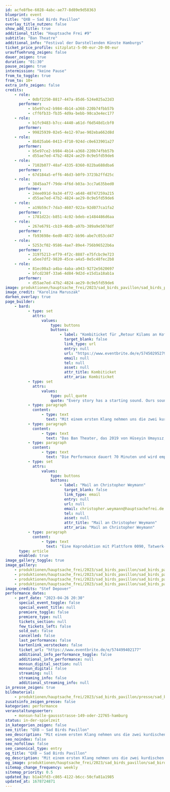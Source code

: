 ```yaml
---
id: acfe8fbe-6028-4abc-ae77-8d89e9d58363
blueprint: event
title: "QXB – Sad Birds Pavillon"
overlay_title_nutzen: false
show_add_title: true
additional_title: "Hauptsache Frei #9"
subtitle: "Ban Theatre"
additional_info: "Festival der Darstellenden Künste Hamburgs"
ticket_price_profile: sitzplatz-5-00-eur-20-00-eur
urauffuehrung_zeigen: false
dauer_zeigen: true
duration: "01:30"
pause_zeigen: true
intermission: "keine Pause"
from_to_toggle: true
from_to: 10+
extra_info_zeigen: false
credits:
    - role:
          - 0dbf2250-8817-447a-85d6-524e025a22d3
      performer:
          - b5e97ce2-b984-4b14-a368-220b74fbb57b
          - cff6fb33-fb35-4d9a-bebb-98ca3e4ec177
    - role:
          - b1fc9483-b7cc-4440-a61d-f6d548d1cbf0
      performer:
          - 99825939-02e5-4e12-97ae-902eba662d8d
    - role:
          - 8b025ab6-0413-4710-924d-c0e633901a27
      performer:
          - b5e97ce2-b984-4b14-a368-220b74fbb57b
          - d55ae7ed-47b2-4824-ae29-0c9e5fd59de6
    - role:
          - 7102b077-48af-4335-8360-022ba688dba6
      performer:
          - 67d184a5-eff6-46d3-b0f9-3723b2ffd25c
    - role:
          - 3845aa7f-79de-4f6d-b03a-3cc7a635bed0
      performer:
          - 24ee091d-9a34-4f72-a648-48747259a215
          - d55ae7ed-47b2-4824-ae29-0c9e5fd59de6
    - role:
          - a19b59c7-7da3-4607-922a-92d077ca1fa2
      performer:
          - 1781d22c-b851-4c02-bdeb-e1484486d6aa
    - role:
          - 267e6791-cb19-46db-a97b-389a9e5078df
      performer:
          - fb93698e-6ed0-4872-bb96-abe7c053cd47
    - role:
          - 5253cf02-9586-4ae7-89e4-756b96522b6a
      performer:
          - 31975213-ef79-4f2c-8887-e75fcbc9e723
          - a5ee7df2-9820-45ce-a4a5-0e5c48fec2b8
    - role:
          - 81ec00a3-a4ba-4aba-a943-9272e5620697
          - bfcd238f-33a6-4d84-9d2d-e15d1a18ab1a
      performer:
          - d55ae7ed-47b2-4824-ae29-0c9e5fd59de6
image: produktionen/hauptsache_frei/2023/sad_birds_pavillon/sad_birds_pavillon_1_c_karolina_maruszak.jpg
image_credit: "Karolina Maruszak"
darken_overlay: true
page_builder:
    - bard:
          - type: set
            attrs:
                values:
                    type: buttons
                    buttons:
                        - label: "Kombiticket für „Retour Kilams an Kofferkinder“ & „QXB – Sad Birds Pavillon“"
                          target_blank: false
                          link_type: url
                          entry: null
                          url: "https://www.eventbrite.de/e/574502952797"
                          email: null
                          tel: null
                          asset: null
                          attr_title: Kombiticket
                          attr_aria: Kombiticket
          - type: set
            attrs:
                values:
                    type: pull_quote
                    quote: "Every story has a starting sound. Ours sounds like that."
          - type: paragraph
            content:
                - type: text
                  text: "Mit einem ersten Klang nehmen uns die zwei kurdischen Performenden mit in eine Geschichte von Vögeln, Migration, Liebe und Bürgerkrieg. Als Ausgangspunkt dient ihnen der in Südkurdistan verortete gleichnamige Roman von Bachtyr Ali. Sie bauen Brücken zwischen traditionellen kurdischen Erzähltechniken, die der Schönheit dieser Sprache folgen, und sinnlichen Elementen wie Geruch, Klang und Musik. Sie graben in ihrem Körpergedächtnis, spielen mit Licht und Schatten und fragen sich: Was macht uns zu uns?"
          - type: paragraph
            content:
                - type: text
                  text: "Das Ban Theater, das 2019 von Hüseyin Umaysız, Alan Ciwan und Hêja Netirk in Hamburg gegründet wurde, hat sich zum Ziel gesetzt, ein in Hamburg ansässiges kurdisches Theater zu schaffen, das mit den professionellen Kunstkreisen kommunizieren kann, indem es seine kulturellen Forschungen in die multidisziplinäre und mehrsprachige zeitgenössische Theaterszene einbringt. Das BAN-Theater interessiert sich für performative Ausdruckstechniken, bei denen die Darsteller ihre Körper und kulturellen Codes einsetzen, um eine neue Sprache zu schaffen. Die Dialoge auf der Bühne werden nicht nur über die verbale Sprache, sondern auch über Körperbewegungen und Körpererinnerungen geführt."
          - type: paragraph
            content:
                - type: text
                  text: "Die Performance dauert 70 Minuten und wird empfohlen ab zehn Jahren. Ein Teil der Performance handelt vom Bürgerkrieg in Südkurdistan, der verbale Gewalt und Tod thematisiert. Die Vorstellung ist in Kurdisch/Kurmandschi. In die Performance sind interaktive Übertitel in Deutsch und/oder Englisch eingebettet. An einer Stelle ertönt plötzlich ein lauter Schrei und das Publikum wird in einer Szene geblendet. In Momenten der Interaktion kann das Publikum entscheiden, ob es sich beteiligen möchte oder nicht. Klatschen und Lachen oder andere Publikumsäußerungen während der Vorstellung sind ausdrücklich erwünscht/willkommen. Bei Fragen oder für weitere Informationen zur Barrierefreiheit wende dich bitte an Christoher Weymann:"
          - type: set
            attrs:
                values:
                    type: buttons
                    buttons:
                        - label: "Mail an Christopher Weymann"
                          target_blank: false
                          link_type: email
                          entry: null
                          url: null
                          email: christopher.weymann@hauptsachefrei.de
                          tel: null
                          asset: null
                          attr_title: "Mail an Christopher Weymann"
                          attr_aria: "Mail an Christopher Weymann"
          - type: paragraph
            content:
                - type: text
                  text: "Eine Koproduktion mit Plattform 0090, Tatwerk-Performative Forschung, Kultuurfaktorij Monty, MUT! Theater und Theater RAST."
      type: article
      enabled: true
image_gallery_toggle: true
image_gallery:
    - produktionen/hauptsache_frei/2023/sad_birds_pavillon/sad_birds_pavillon_3_c_stef_depover.jpg
    - produktionen/hauptsache_frei/2023/sad_birds_pavillon/sad_birds_pavillon_2_c_stef_depover.jpg
    - produktionen/hauptsache_frei/2023/sad_birds_pavillon/sad_birds_pavillon_4_c_stef_depover.jpg
    - produktionen/hauptsache_frei/2023/sad_birds_pavillon/sad_birds_pavillon_5_c_stef_depover.jpg
image_credits: "Stef Depover"
performance_dates:
    - perf_date: "2023-04-26 20:30"
      special_event_toggle: false
      special_event_title: null
      premiere_toggle: false
      premiere_type: null
      tickets_section: null
      few_tickets_left: false
      sold_out: false
      cancelled: false
      last_performance: false
      kartenlink_verstecken: false
      ticket_url: "https://www.eventbrite.de/e/574499402177"
      additional_info_performance_toggle: false
      additional_info_performance: null
      monsun_digital_section: null
      monsun_digital: false
      streaming: null
      streaming_info: false
      additional_streaming_info: null
in_presse_zeigen: true
bildmaterial:
    - produktionen/hauptsache_frei/2023/sad_birds_pavillon/presse/sad_birds_pavillon_monsun.zip
zusatsinfo_zeigen_presse: false
kategorien: performance
veranstaltungsoerter:
    - monsun-halle-gaussstrasse-149-oder-22765-hamburg
status: in-der-spielzeit
in_kategorien_zeigen: false
seo_title: "QXB – Sad Birds Pavillon"
seo_description: "Mit einem ersten Klang nehmen uns die zwei kurdischen Performenden mit in eine Geschichte von Vögeln, Migration, Liebe und Bürgerkrieg."
seo_noindex: false
seo_nofollow: false
seo_canonical_type: entry
og_title: "QXB – Sad Birds Pavillon"
og_description: "Mit einem ersten Klang nehmen uns die zwei kurdischen Performenden mit in eine Geschichte von Vögeln, Migration, Liebe und Bürgerkrieg."
og_image: produktionen/hauptsache_frei/2023/sad_birds_pavillon/sad_birds_pavillon_1_c_karolina_maruszak.jpg
sitemap_change_frequency: weekly
sitemap_priority: 0.5
updated_by: b1a43fd3-c865-4122-b6cc-50cfa81a1985
updated_at: 1678724871
---
```

